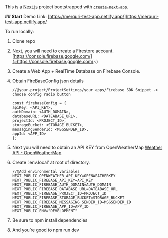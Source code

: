 #

This is a [Next.js](~https://nextjs.org/~) project bootstrapped with [`create-next-app`](~https://github.com/vercel/next.js/tree/canary/packages/create-next-app~).

**## Start** Demo Link: [https://merquri-test-app.netlify.app/]https://merquri-test-app.netlify.app/

To run locally:

1. Clone repo
2. Next, you will need to create a Firestore account.[https://console.firebase.google.com/](~https://console.firebase.google.com/~)
3. Create a Web App + RealTime Database on Firebase Console.
4. Obtain FireBaseConfig json details

   ```
   //@your-project/ProjectSettings/your apps/Firebase SDK Snippet -> choose config radio button

   const firebaseConfig = {
   apiKey: <API_KEY>,
   authDomain: <AUTH_DOMAIN>,
   databaseURL: <DATEABASE_URL>,
   projectId: <PROJECT_ID>,
   storageBucket: <STORAGE_BUCKET>,
   messagingSenderId: <MSGSENDER_ID>,
   appId: <APP_ID>
   };
   ```

5. Next you will need to obtain an API KEY from OpenWeatherMap [Weather API - OpenWeatherMap](https://openweathermap.org/api)
6. Create ‘.env.local’ at root of directory.
   ```
   //@Add environmental variables
   NEXT_PUBLIC_OPENWEATHER_API_KEY=OPENWEATHERKEY
   NEXT_PUBLIC_FIREBASE_API_KEY=API_KEY
   NEXT_PUBLIC_FIREBASE_AUTH_DOMAIN=AUTH_DOMAIN
   NEXT_PUBLIC_FIREBASE_DATABASE_URL=DATEABASE_URL
   NEXT_PUBLIC_FIREBASE_PROJECT_ID=PROJECT_ID
   NEXT_PUBLIC_FIREBASE_STORAGE_BUCKET=STORAGE_BUCKET
   NEXT_PUBLIC_FIREBASE_MESSAGING_SENDER_ID=MSGSENDER_ID
   NEXT_PUBLIC_FIREBASE_APP_ID=APP_ID
   NEXT_PUBLIC_ENV="DEVELOPMENT"
   ```
7. Be sure to npm install dependencies
8. And you’re good to npm run dev
